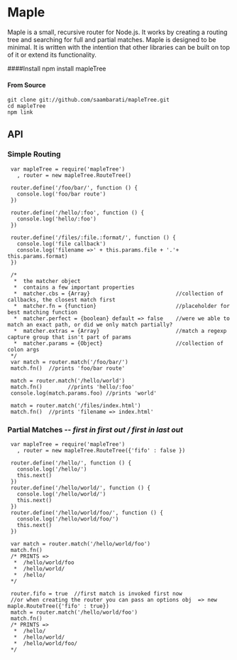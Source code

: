
Maple
=====

Maple is a small, recursive router for Node.js. It works by creating a routing tree and searching for full and partial matches.
Maple is designed to be minimal. It is written with the intention that other libraries can be built on top of it or extend its functionality.

####Install
    npm install mapleTree
#### From Source
    git clone git://github.com/saambarati/mapleTree.git
    cd mapleTree
    npm link

API
---

### Simple Routing
     var mapleTree = require('mapleTree') 
       , router = new mapleTree.RouteTree()
      
     router.define('/foo/bar/', function () {
       console.log('foo/bar route')
     })
     
     router.define('/hello/:foo', function () {
       console.log('hello/:foo')
     })
     
     router.define('/files/:file.:format/', function () {
       console.log('file callback')
       console.log('filename =>' + this.params.file + '.'+ this.params.format)
     })
    
     /*
      *  the matcher object
      *  contains a few important properties
      *  matcher.cbs = {Array}                           //collection of callbacks, the closest match first
      *  matcher.fn = {function}                         //placeholder for best matching function
      *  matcher.perfect = {boolean} default => false    //were we able to match an exact path, or did we only match partially?
      *  matcher.extras = {Array}                        //match a regexp capture group that isn't part of params
      *  matcher.params = {Object}                       //collection of colon args
     */ 
     var match = router.match('/foo/bar/')
     match.fn()  //prints 'foo/bar route'
     
     match = router.match('/hello/world')
     match.fn()        //prints 'hello/:foo'
     console.log(match.params.foo) //prints 'world'
     
     match = router.match('/files/index.html') 
     match.fn()  //prints 'filename => index.html'
     
  
### Partial Matches -- *first in first out / first in last out*
     var mapleTree = require('mapleTree') 
       , router = new mapleTree.RouteTree({'fifo' : false })
  
     router.define('/hello/', function () {
       console.log('/hello/')
       this.next()
     })
     router.define('/hello/world/', function () {
       console.log('/hello/world/')
       this.next()
     })
     router.define('/hello/world/foo/', function () {
       console.log('/hello/world/foo/')
       this.next()
     })
  
     var match = router.match('/hello/world/foo')
     match.fn()
     /* PRINTS =>
      *  /hello/world/foo
      *  /hello/world/ 
      *  /hello/
     */
  
     router.fifo = true  //first match is invoked first now
     //or when creating the router you can pass an options obj  => new maple.RouteTree({'fifo' : true})
     match = router.match('/hello/world/foo')
     match.fn()
     /* PRINTS =>
      *  /hello/
      *  /hello/world/ 
      *  /hello/world/foo/
     */
  
